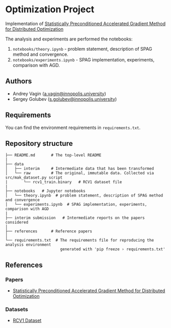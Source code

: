 # Optimization Project

Implementation of [Statistically Preconditioned Accelerated Gradient Method for Distributed Optimization](http://proceedings.mlr.press/v119/hendrikx20a/hendrikx20a.pdf)

The analysis and experiments are performed the notebooks:
1. `notebooks/theory.ipynb` - problem statement, description of SPAG method and convergence.
2. `notebooks/experiments.ipynb` - SPAG implementation, experiments, comparison with AGD.

## Authors

- Andrey Vagin (<a.vagin@innopolis.university>)
- Sergey Golubev (<s.golubev@innopolis.university>)

## Requirements

You can find the environment requirements in `requirements.txt`.

## Repository structure

```text
├── README.md       # The top-level README
|
├── data
│   ├── interim     # Intermediate data that has been transformed
│   └── raw         # The original, immutable data. Collected via src/mak_dataset.py script
|       └── rcv1_train.binary   # RCV1 dataset file 
|
├── notebooks   # Jupyter notebooks
│   └── theory.ipynb  # problem statement, description of SPAG method and convergence
│   └── experiments.ipynb  # SPAG implementation, experiments, comparison with AGD
|
├── interim submission   # Intermediate reports on the papers considered
│
├── references      # Reference papers
│
└── requirements.txt  # The requirements file for reproducing the analysis environment
                        generated with 'pip freeze › requirements.txt'
```

## References

### Papers

- [Statistically Preconditioned Accelerated Gradient Method for Distributed Optimization](http://proceedings.mlr.press/v119/hendrikx20a/hendrikx20a.pdf)

### Datasets

- [RCV1 Dataset](https://www.csie.ntu.edu.tw/~cjlin/libsvmtools/datasets/binary.html)

